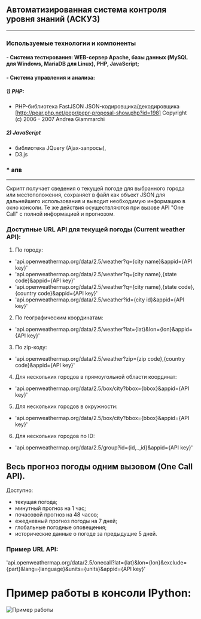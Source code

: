 ## Автоматизированная система контроля уровня знаний (АСКУЗ)
***
### Используемые технологии и компоненты
#### - Система тестирования: WEB-сервер Apache, базы данных (MySQL для Windows, MariaDB для Linux), PHP, JavaScript;
#### - Система управления и анализа:
##### 1) PHP:
- PHP-библиотека FastJSON JSON-кодировщика/декодировщика	[http://pear.php.net/pepr/pepr-proposal-show.php?id=198]
Copyright (c) 2006 - 2007 Andrea Giammarchi
##### 2) JavaScript
 - библиотека JQuery (Ajax-запросы),
 - D3.js
### * апв
***
Скрипт получает сведения о текущей погоде для выбранного города или местоположения, сохраняет в файл как объект JSON для дальнейшего использования и выводит необходимую информацию в окно консоли. Те же действия осуществляются при вызове API "One Call" с полной информацией и прогнозом. 
### Доступные URL API для текущей погоды (Current weather API):
1. По городу:
* 'api.openweathermap.org/data/2.5/weather?q={city name}&appid={API key}'
* 'api.openweathermap.org/data/2.5/weather?q={city name},{state code}&appid={API key}'
* 'api.openweathermap.org/data/2.5/weather?q={city name},{state code},{country code}&appid={API key}'
* 'api.openweathermap.org/data/2.5/weather?id={city id}&appid={API key}'
2. По географическим координатам:
* 'api.openweathermap.org/data/2.5/weather?lat={lat}&lon={lon}&appid={API key}'
3. По zip-коду:
* 'api.openweathermap.org/data/2.5/weather?zip={zip code},{country code}&appid={API key}'
4. Для нескольких городов в прямоугольной области координат:
* 'api.openweathermap.org/data/2.5/box/city?bbox={bbox}&appid={API key}'
5. Для нескольких городов в окружности:
* 'api.openweathermap.org/data/2.5/box/city?bbox={bbox}&appid={API key}'
6. Для нескольких городов по ID:
* 'api.openweathermap.org/data/2.5/group?id={id,..,id}&appid={API key}'

## Весь прогноз погоды одним вызовом (One Call API).
Доступно:
* текущая погода;
* минутный прогноз на 1 час;
* почасовой прогноз на 48 часов;
* ежедневный прогноз погоды на 7 дней;
* глобальные погодные оповещения;
* исторические данные о погоде за предыдущие 5 дней.

### Пример URL API:
'api.openweathermap.org/data/2.5/onecall?lat={lat}&lon={lon}&exclude={part}&lang={language}&units={units}&appid={API key}'

# Пример работы в консоли IPython:
![Пример работы](/jpg/openweather.png)
